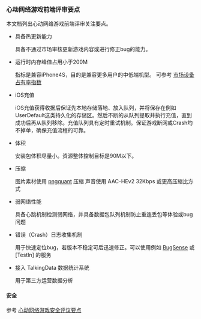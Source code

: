 ### 心动网络游戏前端评审要点

本文档列出心动网络游戏前端评审关注要点。

* 具备热更新能力

	具备不通过市场审核更新游戏内容或进行修正bug的能力。

* 运行时内存峰值占用小于200M

	指标是兼容iPhone4S，目的是兼容更多用户的中低端机型。
	可参考 [市场设备占有率指数](http://www.umindex.com/devices/ios_models)

* iOS充值

	iOS充值获得收据后保证先本地存储落地、放入队列，并将保存在例如UserDefault这类持久化的存储区。然后不断的从队列提取并执行充值，直到成功后再从队列移除。充值队列具有定时重试机制。保证游戏断网或Crash均不掉单，确保充值流程的可靠。

* 体积

	安装包体积尽量小。资源整体控制目标是90M以下。

* 压缩

	图片素材使用 [pngquant](https://pngquant.org/) 压缩
	声音使用 AAC-HEv2 32Kbps 或更高压缩比方式

* 弱网络性能

	具备心跳机制检测弱网络，并具备数据包队列机制防止重连丢包等体验或bug问题

* 错误（Crash）日志收集机制

	用于快速定位bug，若版本不稳定可后迅速修正。可以使用例如 [BugSense](http://bugsense.com/) 或 [TestIn] 的服务

* 接入 TalkingData 数据统计系统

	用于第三方运营数据分析
	

#### 安全
参考 [心动网络游戏安全评议要点](security.md)

